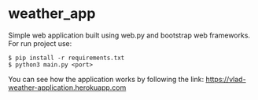 # weather_app
Simple web application built using web.py and
bootstrap web frameworks.
For run project use:
```angular2html
$ pip install -r requirements.txt
$ python3 main.py <port>
```
You can see how the application works by following the link:
https://vlad-weather-application.herokuapp.com
